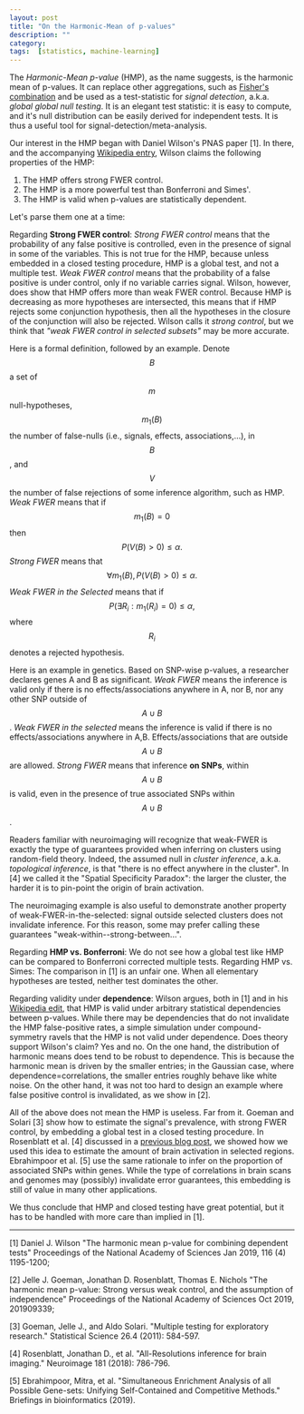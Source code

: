 ```yaml
---
layout: post
title: "On the Harmonic-Mean of p-values"
description: ""
category: 
tags:  [statistics, machine-learning]
---
```


The _Harmonic-Mean p-value_ (HMP), as the name suggests, is the harmonic mean of p-values. 
It can replace other aggregations, such as [Fisher's combination](https://en.wikipedia.org/wiki/Fisher%27s_method)
and be used as a test-statistic for  _signal detection_, a.k.a. _global global null testing_.
It is an elegant test statistic: it is easy to compute, and it's null distribution can be easily derived for independent tests. 
It is thus a useful tool for signal-detection/meta-analysis.

Our interest in the HMP began with Daniel Wilson's PNAS paper [1].
In there, and the accompanying [Wikipedia entry](https://en.wikipedia.org/w/index.php?title=Harmonic_mean_p-value&oldid=921890236), Wilson claims the following properties of the HMP:

1. The HMP offers strong FWER control.
1. The HMP is a more powerful test than Bonferroni and Simes'. 
1. The HMP is valid when p-values are statistically dependent.

Let's parse them one at a time:

Regarding __Strong FWER control__:
_Strong FWER control_ means that the probability of any false positive is controlled, even in the presence of signal in some of the variables.
This is not true for the HMP, because unless embedded in a closed testing procedure, HMP is a global test, and not a multiple test. 
_Weak FWER control_ means that the probability of a false positive is under control, only if no variable carries signal. 
Wilson, however, does show that HMP offers more than weak FWER control.
Because HMP is decreasing as more hypotheses are intersected, this means that if HMP rejects some conjunction hypothesis, then all the hypotheses in the closure of the conjunction will also be rejected. 
Wilson calls it _strong control_, but we think that _"weak FWER control in selected subsets"_ may be more accurate. 

Here is a formal definition, followed by an example. 
Denote $$B$$ a set of $$m$$ null-hypotheses, $$m_1(B)$$ the number of false-nulls (i.e., signals, effects, associations,...), in $$B$$, and $$V$$ the number of false rejections of some inference algorithm, such as HMP.
_Weak FWER_ means that if $$m_1(B)=0$$ then $$P(V(B)>0)\leq \alpha.$$
_Strong FWER_ means that $$\forall m_1(B), P(V(B)>0)\leq \alpha.$$
_Weak FWER in the Selected_ means that if $$P(\exists R_i: m_1(R_i)=0)\leq \alpha,$$ where $$R_i$$ denotes a rejected hypothesis.

Here is an example in genetics.
Based on SNP-wise p-values, a researcher declares genes A and B as significant.
_Weak FWER_ means the inference is valid only if there is no effects/associations anywhere in A, nor B, nor any other SNP outside of $$A \cup B$$.
_Weak FWER in the selected_ means the inference is valid if there is no effects/associations anywhere in A,B. Effects/associations that are outside $$A \cup B$$ are allowed.
_Strong FWER_ means that inference __on SNPs__, within $$A \cup B$$ is valid, even in the presence of true associated SNPs within $$A \cup B$$.

Readers familiar with neuroimaging will recognize that weak-FWER is exactly the type of guarantees provided when inferring on clusters using random-field theory.
Indeed, the assumed null in _cluster inference_, a.k.a. _topological inference_, is that "there is no effect anywhere in the cluster". 
In [4] we called it the "Spatial Specificity Paradox": the larger the cluster, the harder it is to pin-point the origin of brain activation.

The neuroimaging example is also useful to demonstrate another property of weak-FWER-in-the-selected: signal outside selected clusters does not invalidate inference. 
For this reason, some may prefer calling these guarantees "weak-within--strong-between...".




Regarding __HMP vs. Bonferroni__: We do not see how a global test like HMP can be compared to Bonferroni corrected multiple tests. 
Regarding HMP vs. Simes: The comparison in [1] is an unfair one. When all elementary hypotheses are tested, neither test dominates the other. 

Regarding validity under __dependence__: 
Wilson argues, both in [1] and in his [Wikipedia edit](https://en.wikipedia.org/w/index.php?title=Extensions_of_Fisher%27s_method&oldid=901235957), that HMP is valid under arbitrary statistical dependencies between p-values. 
While there may be dependencies that do not invalidate the HMP false-positive rates, a simple simulation under compound-symmetry ravels that the HMP is not valid under dependence. 
Does theory support Wilson's claim?
Yes and no.
On the one hand, the distribution of harmonic means does tend to be robust to dependence.
This is because the harmonic mean is driven by the smaller entries; in the Gaussian case, where dependence=correlations, the smaller entries roughly behave like white noise. 
On the other hand, it was not too hard to design an example where false positive control is invalidated, as we show in [2].

All of the above does not mean the HMP is useless. 
Far from it.
Goeman and Solari [3] show how to estimate the signal's prevalence, with strong FWER control, by embedding a global test in a closed testing procedure. 
In Rosenblatt et al. [4] discussed in a [previous blog post](http://www.john-ros.com/cherry-brain/), we showed how we used this idea to estimate the amount of brain activation in selected regions. 
Ebrahimpoor et al. [5] use the same rationale to infer on the proportion of associated SNPs within genes. 
While the type of correlations in brain scans and genomes may (possibly) invalidate error guarantees, this embedding is still of value in many other applications. 

We thus conclude that HMP and closed testing have great potential, but it has to be handled with more care than implied in [1].

-----
[1] Daniel J. Wilson
"The harmonic mean p-value for combining dependent tests"
Proceedings of the National Academy of Sciences Jan 2019, 116 (4) 1195-1200;

[2] Jelle J. Goeman, Jonathan D. Rosenblatt, Thomas E. Nichols
"The harmonic mean p-value: Strong versus weak control, and the assumption of independence"
Proceedings of the National Academy of Sciences Oct 2019, 201909339; 

[3] Goeman, Jelle J., and Aldo Solari. "Multiple testing for exploratory research." Statistical Science 26.4 (2011): 584-597.

[4] Rosenblatt, Jonathan D., et al. "All-Resolutions inference for brain imaging." Neuroimage 181 (2018): 786-796.

[5] Ebrahimpoor, Mitra, et al. "Simultaneous Enrichment Analysis of all Possible Gene-sets: Unifying Self-Contained and Competitive Methods." Briefings in bioinformatics (2019).